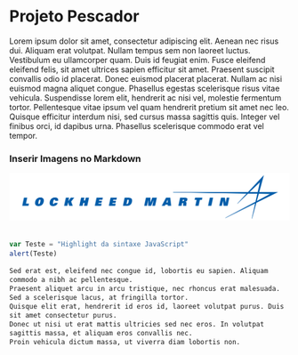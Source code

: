 # Projeto Pescador

Lorem ipsum dolor sit amet, consectetur adipiscing elit. Aenean nec risus dui. Aliquam erat volutpat. Nullam tempus sem non laoreet luctus. Vestibulum eu ullamcorper quam. Duis id feugiat enim. Fusce eleifend eleifend felis, sit amet ultrices sapien efficitur sit amet. Praesent suscipit convallis odio id placerat. Donec euismod placerat placerat. Nullam ac nisi euismod magna aliquet congue. Phasellus egestas scelerisque risus vitae vehicula. Suspendisse lorem elit, hendrerit ac nisi vel, molestie fermentum tortor. Pellentesque vitae ipsum vel quam hendrerit pretium sit amet nec leo. Quisque efficitur interdum nisi, sed cursus massa sagittis quis. Integer vel finibus orci, id dapibus urna. Phasellus scelerisque commodo erat vel tempor.

### Inserir Imagens no Markdown
![Logo Lockheed Martin](/images/LockheedMartinLogo.png "Título")

```javascript

var Teste = "Highlight da sintaxe JavaScript"
alert(Teste)
```

```
Sed erat est, eleifend nec congue id, lobortis eu sapien. Aliquam commodo a nibh ac pellentesque.
Praesent aliquet arcu in arcu tristique, nec rhoncus erat malesuada. Sed a scelerisque lacus, at fringilla tortor.
Quisque elit erat, hendrerit id eros id, laoreet volutpat purus. Duis sit amet consectetur purus.
Donec ut nisi ut erat mattis ultricies sed nec eros. In volutpat sagittis massa, et aliquam eros convallis nec.
Proin vehicula dictum massa, ut viverra diam lobortis non.
```